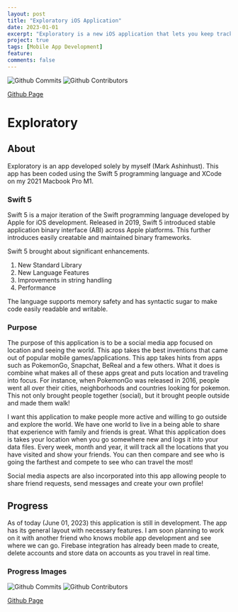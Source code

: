```yaml
---
layout: post
title: "Exploratory iOS Application"
date: 2023-01-01
excerpt: "Exploratory is a new iOS application that lets you keep track of where you have traveled and your friends! Compare your recent locations or where you've traveled all year. Compete with your friends to see who went the farthest away from home or who traveled the most throughout the year!"
project: true
tags: [Mobile App Development]
feature:
comments: false
---
```


![Github Commits](https://img.shields.io/github/last-commit/Markay12/pynq-finn-FPGA?color=orange&label=Last%20Commit&style=plastic)
![Github Contributors](https://img.shields.io/github/contributors/Markay12/pynq-finn-fpga?label=Contributors)

[Github Page](github.com/Markay12/pynq-finn-FPGA)


# Exploratory

## About

Exploratory is an app developed solely by myself (Mark Ashinhust). This app has been coded using the Swift 5 programming language and XCode on my 2021 Macbook Pro M1.

### Swift 5 

Swift 5 is a major iteration of the Swift programming language developed by Apple for iOS development. Released in 2019, Swift 5 introduced stable application binary interface (ABI) across Apple platforms. This further introduces easily creatable and maintained binary frameworks. 

Swift 5 brought about significant enhancements. 

1. New Standard Library
2. New Language Features
3. Improvements in string handling
4. Performance

The language supports memory safety and has syntactic sugar to make code easily readable and writable. 

### Purpose 

The purpose of this application is to be a social media app focused on location and seeing the world. This app takes the best inventions that came out of popular mobile games/applications. This app takes hints from apps such as PokemonGo, Snapchat, BeReal and a few others. What it does is combine what makes all of these apps great and puts location and traveling into focus. For instance, when PokemonGo was released in 2016, people went all over their cities, neighborhoods and countries looking for pokemon. This not only brought people together (social), but it brought people outside and made them walk! 

I want this application to make people more active and willing to go outside and explore the world. We have one world to live in a being able to share that experience with family and friends is great. What this application does is takes your location when you go somewhere new and logs it into your data files. Every week, month and year, it will track all the locations that you have visited and show your friends. You can then compare and see who is going the farthest and compete to see who can travel the most! 

Social media aspects are also incorporated into this app allowing people to share friend requests, send messages and create your own profile! 

## Progress

As of today (June 01, 2023) this application is still in development. The app has its general layout with necessary features. I am soon planning to work on it with another friend who knows mobile app development and see where we can go. Firebase integration has already been made to create, delete accounts and store data on accounts as you travel in real time.

### Progress Images


![Github Commits](https://img.shields.io/github/last-commit/Markay12/pynq-finn-FPGA?color=orange&label=Last%20Commit&style=plastic)
![Github Contributors](https://img.shields.io/github/contributors/Markay12/pynq-finn-fpga?label=Contributors)

[Github Page](github.com/Markay12/pynq-finn-FPGA)
